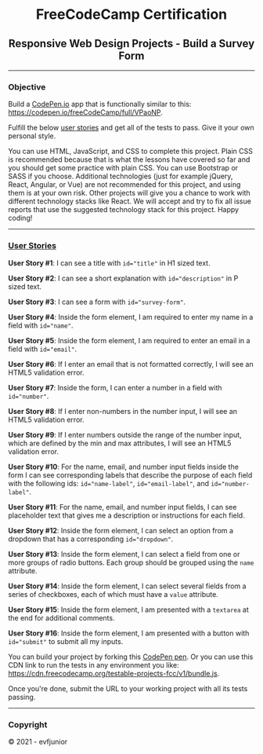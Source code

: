 <h1 align="center">FreeCodeCamp Certification</h1>

<h2 align="center">Responsive Web Design Projects - Build a Survey Form</h2>

<hr>

### Objective

Build a [CodePen.io](https://codepen.io) app that is functionally similar to this: <https://codepen.io/freeCodeCamp/full/VPaoNP>.

Fulfill the below [user stories](#user-stories) and get all of the tests to pass. Give it your own personal style.

You can use HTML, JavaScript, and CSS to complete this project. Plain CSS is recommended because that is what the lessons have covered so far and you should get some practice with plain CSS. You can use Bootstrap or SASS if you choose. Additional technologies (just for example jQuery, React, Angular, or Vue) are not recommended for this project, and using them is at your own risk. Other projects will give you a chance to work with different technology stacks like React. We will accept and try to fix all issue reports that use the suggested technology stack for this project. Happy coding!

<hr>

### [User Stories](#user-stories)

**User Story #1**: I can see a title with `id="title"` in H1 sized text.

**User Story #2**: I can see a short explanation with `id="description"` in P sized text.

**User Story #3**: I can see a form with `id="survey-form"`.

**User Story #4**: Inside the form element, I am required to enter my name in a field with `id="name"`.

**User Story #5**: Inside the form element, I am required to enter an email in a field with `id="email"`.

**User Story #6**: If I enter an email that is not formatted correctly, I will see an HTML5 validation error.

**User Story #7**: Inside the form, I can enter a number in a field with `id="number"`.

**User Story #8**: If I enter non-numbers in the number input, I will see an HTML5 validation error.

**User Story #9**: If I enter numbers outside the range of the number input, which are defined by the min and max attributes, I will see an HTML5 validation error.

**User Story #10**: For the name, email, and number input fields inside the form I can see corresponding labels that describe the purpose of each field with the following ids: `id="name-label"`, `id="email-label"`, and `id="number-label"`.

**User Story #11**: For the name, email, and number input fields, I can see placeholder text that gives me a description or instructions for each field.

**User Story #12**: Inside the form element, I can select an option from a dropdown that has a corresponding `id="dropdown"`.

**User Story #13**: Inside the form element, I can select a field from one or more groups of radio buttons. Each group should be grouped using the `name` attribute.

**User Story #14**: Inside the form element, I can select several fields from a series of checkboxes, each of which must have a `value` attribute.

**User Story #15**: Inside the form element, I am presented with a `textarea` at the end for additional comments.

**User Story #16**: Inside the form element, I am presented with a button with `id="submit"` to submit all my inputs.

You can build your project by forking this [CodePen pen](https://codepen.io/freeCodeCamp/pen/MJjpwO). Or you can use this CDN link to run the tests in any environment you like: https://cdn.freecodecamp.org/testable-projects-fcc/v1/bundle.js.

Once you're done, submit the URL to your working project with all its tests passing.

<hr>

### Copyright

&copy; 2021 - evfjunior
